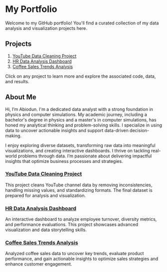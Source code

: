 




# My Portfolio

Welcome to my GitHub portfolio! You'll find a curated collection of my data analysis and visualization projects here.

## Projects

1. [YouTube Data Cleaning Project](https://github.com/abiodunadedokun/youtube_data_cleaning)
2. [HR Data Analysis Dashboard](https://github.com/your-username/HRDataAnalysis)
3. [Coffee Sales Trends Analysis](https://github.com/your-username/CoffeeSalesAnalysis)

Click on any project to learn more and explore the associated code, data, and results.

## About Me

Hi, I’m Abiodun. I'm a dedicated data analyst with a strong foundation in physics and computer simulations. My academic journey, including a bachelor's degree in physics and a master's in computer simulations, has honed my analytical thinking and problem-solving skills. I specialize in using data to uncover actionable insights and support data-driven decision-making.

I enjoy exploring diverse datasets, transforming raw data into meaningful visualizations, and creating interactive dashboards. I thrive on tackling real-world problems through data. I’m passionate about delivering impactful insights that optimize business processes and strategies.

### [YouTube Data Cleaning Project](https://github.com/abiodunadedokun/youtube_data_cleaning)
This project cleans YouTube channel data by removing inconsistencies, handling missing values, and standardizing formats. The final dataset is prepared for analysis and visualization.

### [HR Data Analysis Dashboard](https://github.com/your-username/HRDataAnalysis)
An interactive dashboard to analyze employee turnover, diversity metrics, and performance evaluations. This project showcases advanced visualization and data storytelling skills.

### [Coffee Sales Trends Analysis](https://github.com/your-username/CoffeeSalesAnalysis)
Analyzed coffee sales data to uncover key trends, evaluate product performance, and gain actionable insights to optimize sales strategies and enhance customer engagement.






